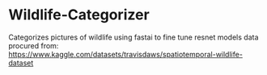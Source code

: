 # Wildlife-Categorizer
Categorizes pictures of wildlife using fastai to fine tune resnet models
data procured from:
https://www.kaggle.com/datasets/travisdaws/spatiotemporal-wildlife-dataset
